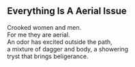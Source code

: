 Everything Is A Aerial Issue
----------------------------
Crooked women and men.  
For me they are aerial.  
An odor has excited outside the path,  
a mixture of dagger and body, a showering  
tryst that brings beligerance.  
